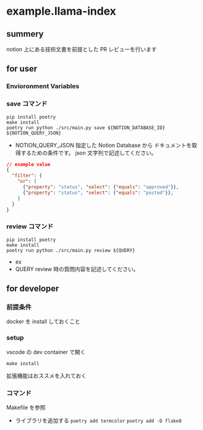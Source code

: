 # example.llama-index

## summery

notion 上にある技術文書を前提とした PR レビューを行います

## for user

### Envioronment Variables

### save コマンド

```shell
pip install poetry
make install
poetry run python ./src/main.py save ${NOTION_DATABASE_ID} ${NOTION_QUERY_JSON}
```

- NOTION_QUERY_JSON
  指定した Notion Database から ドキュメントを取得するための条件です。 json 文字列で記述してください。

```json
// example value
{
  "filter": {
    "or": [
      {"property": "status", "select": {"equals": "approved"}},
      {"property": "status", "select": {"equals": "posted"}},
    ]
  }
}
```

### review コマンド

```shell
pip install poetry
make install
poetry run python ./src/main.py review ${QUERY}
```

- ex
- QUERY
  review 時の質問内容を記述してください。

## for developer

### 前提条件

docker を install しておくこと

### setup

vscode の dev container で開く

```shell
make install
```

拡張機能はおススメを入れておく

### コマンド

Makefile を参照

- ライブラリを追加する
  `poetry add termcolor`
  `poetry add -D flake8`
